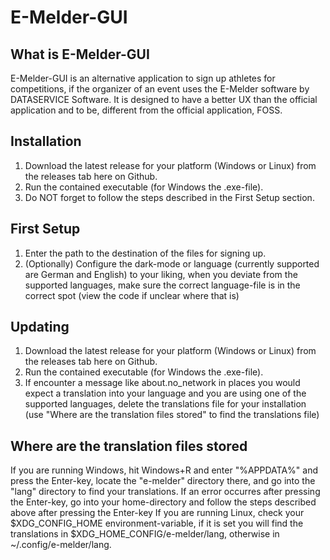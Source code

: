 # E-Melder-GUI
## What is E-Melder-GUI
E-Melder-GUI is an alternative application to sign up athletes for competitions, if the organizer of an event uses the E-Melder software by DATASERVICE Software.
It is designed to have a better UX than the official application and to be, different from the official application, FOSS.

## Installation
1. Download the latest release for your platform (Windows or Linux) from the releases tab here on Github.
2. Run the contained executable (for Windows the .exe-file).
3. Do NOT forget to follow the steps described in the First Setup section.

## First Setup
1. Enter the path to the destination of the files for signing up.
2. (Optionally) Configure the dark-mode or language (currently supported are German and English) to your liking, when you deviate from the supported languages, make sure the correct language-file is in the correct spot (view the code if unclear where that is)

## Updating
1. Download the latest release for your platform (Windows or Linux) from the releases tab here on Github.
2. Run the contained executable (for Windows the .exe-file).
3. If encounter a message like about.no_network in places you would expect a translation into your language and you are using one of the supported languages, delete the translations file for your installation (use "Where are the translation files stored" to find the translations file)

## Where are the translation files stored
If you are running Windows, hit Windows+R and enter "%APPDATA%" and press the Enter-key, locate the "e-melder" directory there, and go into the "lang" directory to find your translations.
If an error occurres after pressing the Enter-key, go into your home-directory and follow the steps described above after pressing the Enter-key
If you are running Linux, check your $XDG_CONFIG_HOME environment-variable, if it is set you will find the translations in $XDG_HOME_CONFIG/e-melder/lang, otherwise in ~/.config/e-melder/lang.
